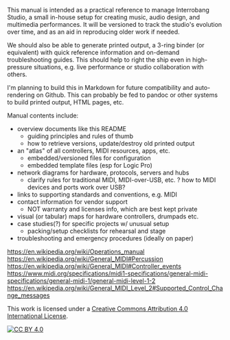 This manual is intended as a practical reference to manage Interrobang Studio,
a small in-house setup for creating music, audio design, and multimedia
performances. It will be versioned to track the studio's evolution over time,
and as an aid in reproducing older work if needed. 

We should also be able to generate printed output, a 3-ring binder (or
equivalent) with quick reference information and on-demand troubleshooting
guides. This should help to right the ship even in high-pressure situations,
e.g. live performance or studio collaboration with others.

I'm planning to build this in Markdown for future compatibility and
auto-rendering on Github. This can probably be fed to pandoc or other systems
to build printed output, HTML pages, etc.

Manual contents include:

  - overview documents like this README
    - guiding principles and rules of thumb
    - how to retrieve versions, update/destroy old printed output
  - an "atlas" of all controllers, MIDI resources, apps, etc.
    - embedded/versioned files for configuration
    - embedded template files (esp for Logic Pro)
  - network diagrams for hardware, protocols, servers and hubs
    - clarify rules for traditional MIDI, MIDI-over-USB, etc.
      ? how to MIDI devices and ports work over USB?
  - links to supporting standards and conventions, e.g. MIDI
  - contact information for vendor support
      - NOT warranty and licenses info, which are best kept private
  - visual (or tabular) maps for hardware controllers, drumpads etc.
  - case studies(?) for specific projects w/ unusual setup
      - packing/setup checklists for rehearsal and stage
  - troubleshooting and emergency procedures (ideally on paper)

https://en.wikipedia.org/wiki/Operations_manual
https://en.wikipedia.org/wiki/General_MIDI#Percussion
https://en.wikipedia.org/wiki/General_MIDI#Controller_events
https://www.midi.org/specifications/midi1-specifications/general-midi-specifications/general-midi-1/general-midi-level-1-2
https://en.wikipedia.org/wiki/General_MIDI_Level_2#Supported_Control_Change_messages

This work is licensed under a
[Creative Commons Attribution 4.0 International License][cc-by].

[![CC BY 4.0][cc-by-image]][cc-by]

[cc-by]: http://creativecommons.org/licenses/by/4.0/
[cc-by-image]: https://i.creativecommons.org/l/by/4.0/88x31.png
